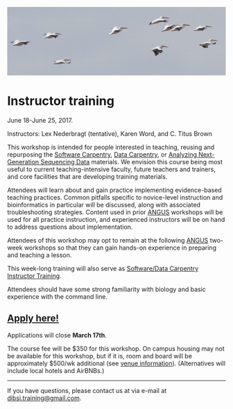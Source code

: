 ![Flock of birds](images/flock-bird.jpg "Instructor training")

# Instructor training

June 18-June 25, 2017.

Instructors: Lex Nederbragt (tentative), Karen Word, and C. Titus Brown

This workshop is intended for people interested in teaching, reusing
and repurposing the
[Software Carpentry](https://software-carpentry.org/lessons/),
[Data Carpentry](http://www.datacarpentry.org/lessons/), or
[Analyzing Next-Generation Sequencing Data](https://angus.readthedocs.io/en/2016/)
materials.  We envision this course being most useful to current
teaching-intensive faculty, future teachers and trainers, and core
facilities that are developing training materials.

Attendees will learn about and gain practice implementing evidence-based teaching practices.  Common pitfalls specific to novice-level
instruction and bioinformatics in particular will be discussed, along
with associated troubleshooting strategies. Content used in prior
[ANGUS](ANGUS.html) workshops will be used for all practice
instruction, and experienced instructors will be on hand to address
questions about implementation.

Attendees of this workshop may opt to remain at the following
[ANGUS](ANGUS.html) two-week workshops so that they can gain hands-on
experience in preparing and teaching a lesson.

This week-long training will also serve as
[Software/Data Carpentry Instructor Training](https://swcarpentry.github.io/instructor-training/).

Attendees should have some strong familiarity with biology and basic
experience with the command line.

## [Apply here!](https://docs.google.com/forms/d/e/1FAIpQLSfC1MphcIhfNQzJKrbuuMBePTF0FFB_t3XJzYeWpMn1hWdxTQ/viewform)

Applications will close **March 17th**.

The course fee will be $350 for this workshop.  On campus housing may
not be available for this workshop, but if it is, room and board will
be approximately $500/wk additional (see
[venue information](VENUE.html)).  (Alternatives will include local
hotels and AirBNBs.)

----

If you have questions, please contact us at via e-mail at [dibsi.training@gmail.com](mailto:dibsi.training@gmail.com).
